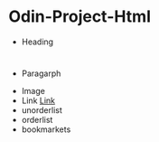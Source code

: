 # Odin-Project-Html
 - Heading <h1>
 - Paragarph <p><p>
 - Image <img src="" alt=""/>
 - Link <a href="" target="">Link</a>
 - unorderlist <ul></ul>
 - orderlist <ol></ol>
 - bookmarkets <p id="id"></p> <a href="#id"></a>
